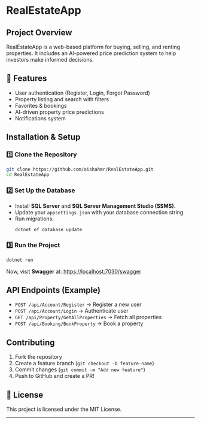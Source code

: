 # RealEstateApp

##  Project Overview
RealEstateApp is a web-based platform for buying, selling, and renting properties. It includes an AI-powered price prediction system to help investors make informed decisions.

## 🚀 Features
- User authentication (Register, Login, Forgot Password)
- Property listing and search with filters
- Favorites & bookings
- AI-driven property price predictions
- Notifications system

## Installation & Setup

### 1️⃣ Clone the Repository
```sh
git clone https://github.com/aishahmr/RealEstateApp.git
cd RealEstateApp
```

### 2️⃣ Set Up the Database
- Install **SQL Server** and **SQL Server Management Studio (SSMS)**.
- Update your `appsettings.json` with your database connection string.
- Run migrations:
  ```sh
  dotnet ef database update
  ```

### 3️⃣ Run the Project
```sh
dotnet run
```
Now, visit **Swagger** at: [https://localhost:7030/swagger](https://localhost:7030/swagger)

##  API Endpoints (Example)
- `POST /api/Account/Register` → Register a new user
- `POST /api/Account/Login` → Authenticate user
- `GET /api/Property/GetAllProperties` → Fetch all properties
- `POST /api/Booking/BookProperty` → Book a property

## Contributing
1. Fork the repository
2. Create a feature branch (`git checkout -b feature-name`)
3. Commit changes (`git commit -m "Add new feature"`)
4. Push to GitHub and create a PR!

## 📄 License
This project is licensed under the MIT License.

---



